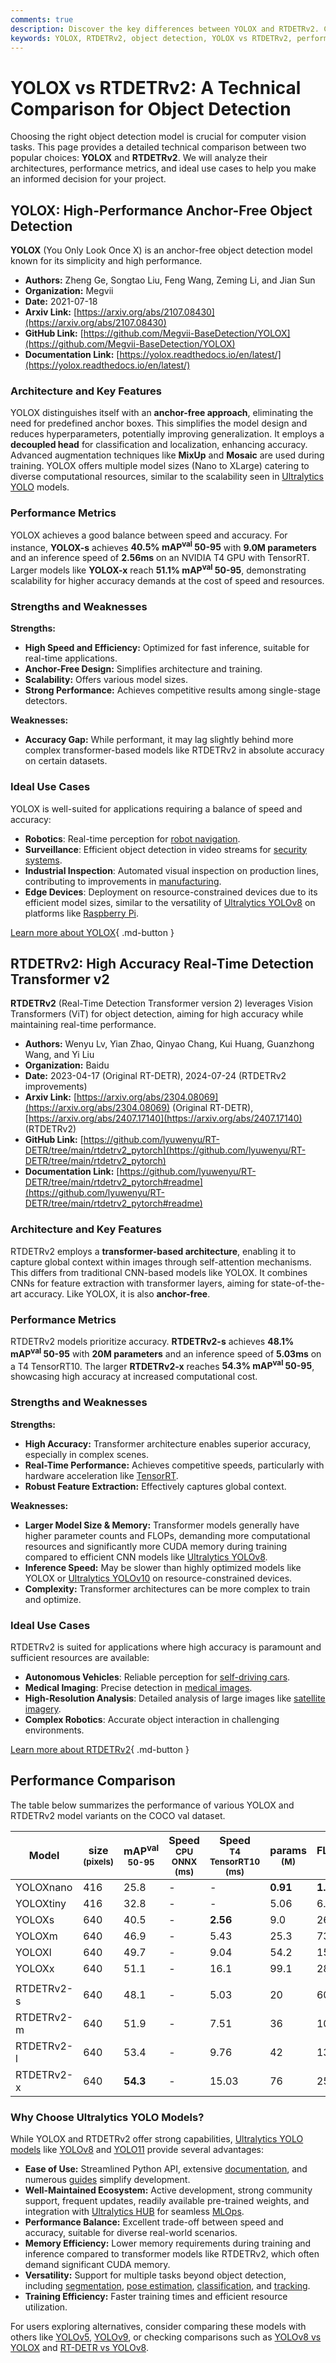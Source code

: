 ```yaml
---
comments: true
description: Discover the key differences between YOLOX and RTDETRv2. Compare performance, architecture, and use cases for optimal object detection model selection.
keywords: YOLOX, RTDETRv2, object detection, YOLOX vs RTDETRv2, performance comparison, Ultralytics, machine learning, computer vision, object detection models
---
```


# YOLOX vs RTDETRv2: A Technical Comparison for Object Detection

Choosing the right object detection model is crucial for computer vision tasks. This page provides a detailed technical comparison between two popular choices: **YOLOX** and **RTDETRv2**. We will analyze their architectures, performance metrics, and ideal use cases to help you make an informed decision for your project.

<script async src="https://cdn.jsdelivr.net/npm/chart.js"></script>
<script defer src="../../javascript/benchmark.js"></script>

<canvas id="modelComparisonChart" width="1024" height="400" active-models='["YOLOX", "RTDETRv2"]'></canvas>

## YOLOX: High-Performance Anchor-Free Object Detection

**YOLOX** (You Only Look Once X) is an anchor-free object detection model known for its simplicity and high performance.

- **Authors:** Zheng Ge, Songtao Liu, Feng Wang, Zeming Li, and Jian Sun
- **Organization:** Megvii
- **Date:** 2021-07-18
- **Arxiv Link:** [https://arxiv.org/abs/2107.08430](https://arxiv.org/abs/2107.08430)
- **GitHub Link:** [https://github.com/Megvii-BaseDetection/YOLOX](https://github.com/Megvii-BaseDetection/YOLOX)
- **Documentation Link:** [https://yolox.readthedocs.io/en/latest/](https://yolox.readthedocs.io/en/latest/)

### Architecture and Key Features

YOLOX distinguishes itself with an **anchor-free approach**, eliminating the need for predefined anchor boxes. This simplifies the model design and reduces hyperparameters, potentially improving generalization. It employs a **decoupled head** for classification and localization, enhancing accuracy. Advanced augmentation techniques like **MixUp** and **Mosaic** are used during training. YOLOX offers multiple model sizes (Nano to XLarge) catering to diverse computational resources, similar to the scalability seen in [Ultralytics YOLO](https://docs.ultralytics.com/models/yolov8/) models.

### Performance Metrics

YOLOX achieves a good balance between speed and accuracy. For instance, **YOLOX-s** achieves **40.5% mAP<sup>val</sup> 50-95** with **9.0M parameters** and an inference speed of **2.56ms** on an NVIDIA T4 GPU with TensorRT. Larger models like **YOLOX-x** reach **51.1% mAP<sup>val</sup> 50-95**, demonstrating scalability for higher accuracy demands at the cost of speed and resources.

### Strengths and Weaknesses

**Strengths:**

- **High Speed and Efficiency:** Optimized for fast inference, suitable for real-time applications.
- **Anchor-Free Design:** Simplifies architecture and training.
- **Scalability:** Offers various model sizes.
- **Strong Performance:** Achieves competitive results among single-stage detectors.

**Weaknesses:**

- **Accuracy Gap:** While performant, it may lag slightly behind more complex transformer-based models like RTDETRv2 in absolute accuracy on certain datasets.

### Ideal Use Cases

YOLOX is well-suited for applications requiring a balance of speed and accuracy:

- **Robotics**: Real-time perception for [robot navigation](https://www.ultralytics.com/glossary/robotics).
- **Surveillance**: Efficient object detection in video streams for [security systems](https://www.ultralytics.com/blog/security-alarm-system-projects-with-ultralytics-yolov8).
- **Industrial Inspection**: Automated visual inspection on production lines, contributing to improvements in [manufacturing](https://www.ultralytics.com/solutions/ai-in-manufacturing).
- **Edge Devices**: Deployment on resource-constrained devices due to its efficient model sizes, similar to the versatility of [Ultralytics YOLOv8](https://docs.ultralytics.com/models/yolov8/) on platforms like [Raspberry Pi](https://docs.ultralytics.com/guides/raspberry-pi/).

[Learn more about YOLOX](https://yolox.readthedocs.io/en/latest/){ .md-button }

## RTDETRv2: High Accuracy Real-Time Detection Transformer v2

**RTDETRv2** (Real-Time Detection Transformer version 2) leverages Vision Transformers (ViT) for object detection, aiming for high accuracy while maintaining real-time performance.

- **Authors:** Wenyu Lv, Yian Zhao, Qinyao Chang, Kui Huang, Guanzhong Wang, and Yi Liu
- **Organization:** Baidu
- **Date:** 2023-04-17 (Original RT-DETR), 2024-07-24 (RTDETRv2 improvements)
- **Arxiv Link:** [https://arxiv.org/abs/2304.08069](https://arxiv.org/abs/2304.08069) (Original RT-DETR), [https://arxiv.org/abs/2407.17140](https://arxiv.org/abs/2407.17140) (RTDETRv2)
- **GitHub Link:** [https://github.com/lyuwenyu/RT-DETR/tree/main/rtdetrv2_pytorch](https://github.com/lyuwenyu/RT-DETR/tree/main/rtdetrv2_pytorch)
- **Documentation Link:** [https://github.com/lyuwenyu/RT-DETR/tree/main/rtdetrv2_pytorch#readme](https://github.com/lyuwenyu/RT-DETR/tree/main/rtdetrv2_pytorch#readme)

### Architecture and Key Features

RTDETRv2 employs a **transformer-based architecture**, enabling it to capture global context within images through self-attention mechanisms. This differs from traditional CNN-based models like YOLOX. It combines CNNs for feature extraction with transformer layers, aiming for state-of-the-art accuracy. Like YOLOX, it is also **anchor-free**.

### Performance Metrics

RTDETRv2 models prioritize accuracy. **RTDETRv2-s** achieves **48.1% mAP<sup>val</sup> 50-95** with **20M parameters** and an inference speed of **5.03ms** on a T4 TensorRT10. The larger **RTDETRv2-x** reaches **54.3% mAP<sup>val</sup> 50-95**, showcasing high accuracy at increased computational cost.

### Strengths and Weaknesses

**Strengths:**

- **High Accuracy:** Transformer architecture enables superior accuracy, especially in complex scenes.
- **Real-Time Performance:** Achieves competitive speeds, particularly with hardware acceleration like [TensorRT](https://docs.ultralytics.com/integrations/tensorrt/).
- **Robust Feature Extraction:** Effectively captures global context.

**Weaknesses:**

- **Larger Model Size & Memory:** Transformer models generally have higher parameter counts and FLOPs, demanding more computational resources and significantly more CUDA memory during training compared to efficient CNN models like [Ultralytics YOLOv8](https://docs.ultralytics.com/models/yolov8/).
- **Inference Speed:** May be slower than highly optimized models like YOLOX or [Ultralytics YOLOv10](https://docs.ultralytics.com/models/yolov10/) on resource-constrained devices.
- **Complexity:** Transformer architectures can be more complex to train and optimize.

### Ideal Use Cases

RTDETRv2 is suited for applications where high accuracy is paramount and sufficient resources are available:

- **Autonomous Vehicles**: Reliable perception for [self-driving cars](https://www.ultralytics.com/solutions/ai-in-automotive).
- **Medical Imaging**: Precise detection in [medical images](https://www.ultralytics.com/solutions/ai-in-healthcare).
- **High-Resolution Analysis**: Detailed analysis of large images like [satellite imagery](https://www.ultralytics.com/blog/using-computer-vision-to-analyse-satellite-imagery).
- **Complex Robotics**: Accurate object interaction in challenging environments.

[Learn more about RTDETRv2](https://github.com/lyuwenyu/RT-DETR/tree/main/rtdetrv2_pytorch#readme){ .md-button }

## Performance Comparison

The table below summarizes the performance of various YOLOX and RTDETRv2 model variants on the COCO val dataset.

| Model      | size<br><sup>(pixels) | mAP<sup>val<br>50-95 | Speed<br><sup>CPU ONNX<br>(ms) | Speed<br><sup>T4 TensorRT10<br>(ms) | params<br><sup>(M) | FLOPs<br><sup>(B) |
| ---------- | --------------------- | -------------------- | ------------------------------ | ----------------------------------- | ------------------ | ----------------- |
| YOLOXnano  | 416                   | 25.8                 | -                              | -                                   | **0.91**           | **1.08**          |
| YOLOXtiny  | 416                   | 32.8                 | -                              | -                                   | 5.06               | 6.45              |
| YOLOXs     | 640                   | 40.5                 | -                              | **2.56**                            | 9.0                | 26.8              |
| YOLOXm     | 640                   | 46.9                 | -                              | 5.43                                | 25.3               | 73.8              |
| YOLOXl     | 640                   | 49.7                 | -                              | 9.04                                | 54.2               | 155.6             |
| YOLOXx     | 640                   | 51.1                 | -                              | 16.1                                | 99.1               | 281.9             |
|            |                       |                      |                                |                                     |                    |                   |
| RTDETRv2-s | 640                   | 48.1                 | -                              | 5.03                                | 20                 | 60                |
| RTDETRv2-m | 640                   | 51.9                 | -                              | 7.51                                | 36                 | 100               |
| RTDETRv2-l | 640                   | 53.4                 | -                              | 9.76                                | 42                 | 136               |
| RTDETRv2-x | 640                   | **54.3**             | -                              | 15.03                               | 76                 | 259               |

### Why Choose Ultralytics YOLO Models?

While YOLOX and RTDETRv2 offer strong capabilities, [Ultralytics YOLO models](https://docs.ultralytics.com/models/) like [YOLOv8](https://docs.ultralytics.com/models/yolov8/) and [YOLO11](https://docs.ultralytics.com/models/yolo11/) provide several advantages:

- **Ease of Use:** Streamlined Python API, extensive [documentation](https://docs.ultralytics.com/), and numerous [guides](https://docs.ultralytics.com/guides/) simplify development.
- **Well-Maintained Ecosystem:** Active development, strong community support, frequent updates, readily available pre-trained weights, and integration with [Ultralytics HUB](https://docs.ultralytics.com/hub/) for seamless [MLOps](https://www.ultralytics.com/glossary/machine-learning-operations-mlops).
- **Performance Balance:** Excellent trade-off between speed and accuracy, suitable for diverse real-world scenarios.
- **Memory Efficiency:** Lower memory requirements during training and inference compared to transformer models like RTDETRv2, which often demand significant CUDA memory.
- **Versatility:** Support for multiple tasks beyond object detection, including [segmentation](https://docs.ultralytics.com/tasks/segment/), [pose estimation](https://docs.ultralytics.com/tasks/pose/), [classification](https://docs.ultralytics.com/tasks/classify/), and [tracking](https://docs.ultralytics.com/modes/track/).
- **Training Efficiency:** Faster training times and efficient resource utilization.

For users exploring alternatives, consider comparing these models with others like [YOLOv5](https://docs.ultralytics.com/models/yolov5/), [YOLOv9](https://docs.ultralytics.com/models/yolov9/), or checking comparisons such as [YOLOv8 vs YOLOX](https://docs.ultralytics.com/compare/yolov8-vs-yolox/) and [RT-DETR vs YOLOv8](https://docs.ultralytics.com/compare/rtdetr-vs-yolov8/).
